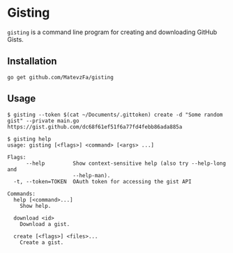 # Gisting

`gisting` is a command line program for creating and downloading GitHub Gists.

## Installation
```
go get github.com/MatevzFa/gisting
```

## Usage

```
$ gisting --token $(cat ~/Documents/.gittoken) create -d "Some random gist" --private main.go
https://gist.github.com/dc68f61ef51f6a77fd4febb86ada885a
```

```
$ gisting help
usage: gisting [<flags>] <command> [<args> ...]

Flags:
      --help         Show context-sensitive help (also try --help-long and
                     --help-man).
  -t, --token=TOKEN  OAuth token for accessing the gist API

Commands:
  help [<command>...]
    Show help.

  download <id>
    Download a gist.

  create [<flags>] <files>...
    Create a gist.
```